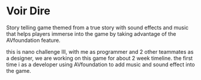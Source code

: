 # Voir Dire
Story telling game themed from a true story with sound effects and music that helps players immerse into the game by taking advantage of the AVfoundation feature.

this is nano challenge III, with me as programmer and 2 other teammates as a designer, we are working on this game for about 2 week timeline. the first time i as a developer using AVfoundation to add music and sound effect into the game.

